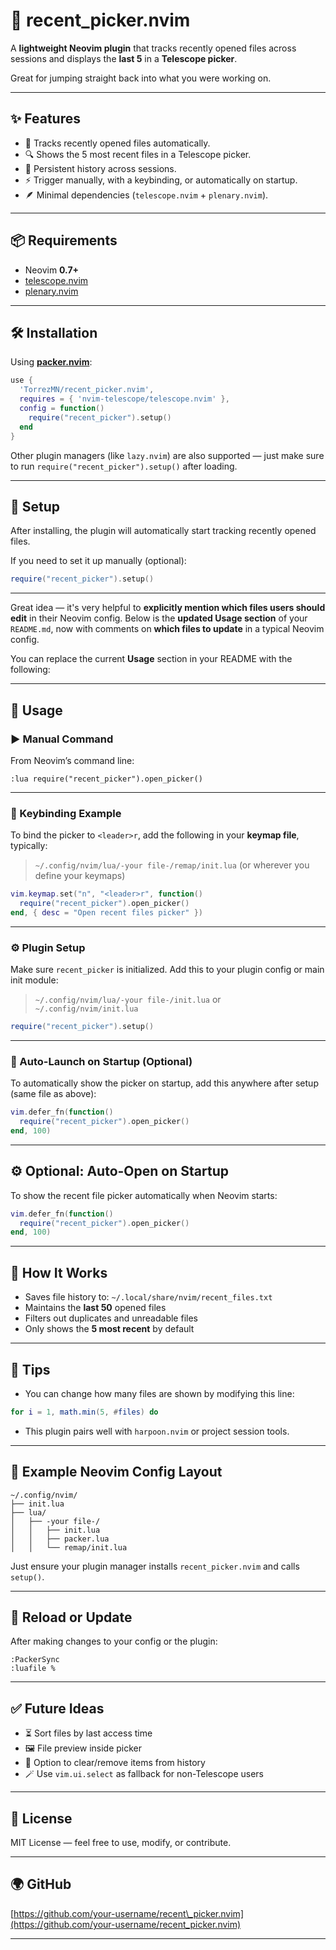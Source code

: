 

# 📂 recent_picker.nvim

A **lightweight Neovim plugin** that tracks recently opened files across sessions and displays the **last 5** in a **Telescope picker**.

Great for jumping straight back into what you were working on.

---

## ✨ Features

- 📜 Tracks recently opened files automatically.
- 🔍 Shows the 5 most recent files in a Telescope picker.
- 🧠 Persistent history across sessions.
- ⚡ Trigger manually, with a keybinding, or automatically on startup.
- 🪶 Minimal dependencies (`telescope.nvim` + `plenary.nvim`).

---

## 📦 Requirements

- Neovim **0.7+**
- [telescope.nvim](https://github.com/nvim-telescope/telescope.nvim)
- [plenary.nvim](https://github.com/nvim-lua/plenary.nvim)

---

## 🛠️ Installation

Using **[packer.nvim](https://github.com/wbthomason/packer.nvim)**:

```lua
use {
  'TorrezMN/recent_picker.nvim',
  requires = { 'nvim-telescope/telescope.nvim' },
  config = function()
    require("recent_picker").setup()
  end
}
````

Other plugin managers (like `lazy.nvim`) are also supported — just make sure to run `require("recent_picker").setup()` after loading.

---

## 🔧 Setup

After installing, the plugin will automatically start tracking recently opened files.

If you need to set it up manually (optional):

```lua
require("recent_picker").setup()
```

---

Great idea — it's very helpful to **explicitly mention which files users should edit** in their Neovim config. Below is the **updated Usage section** of your `README.md`, now with comments on **which files to update** in a typical Neovim config.

You can replace the current **Usage** section in your README with the following:

---

## 🎯 Usage

### ▶️ Manual Command

From Neovim’s command line:

```vim
:lua require("recent_picker").open_picker()
```

---

### 🎹 Keybinding Example

To bind the picker to `<leader>r`, add the following in your **keymap file**, typically:

> `~/.config/nvim/lua/-your file-/remap/init.lua` (or wherever you define your keymaps)

```lua
vim.keymap.set("n", "<leader>r", function()
  require("recent_picker").open_picker()
end, { desc = "Open recent files picker" })
```

---

### ⚙️ Plugin Setup

Make sure `recent_picker` is initialized. Add this to your plugin config or main init module:

> `~/.config/nvim/lua/-your file-/init.lua` or `~/.config/nvim/init.lua`

```lua
require("recent_picker").setup()
```

---

### 🚀 Auto-Launch on Startup (Optional)

To automatically show the picker on startup, add this anywhere after setup (same file as above):

```lua
vim.defer_fn(function()
  require("recent_picker").open_picker()
end, 100)
```



---

## ⚙️ Optional: Auto-Open on Startup

To show the recent file picker automatically when Neovim starts:

```lua
vim.defer_fn(function()
  require("recent_picker").open_picker()
end, 100)
```

---

## 📁 How It Works

* Saves file history to:
  `~/.local/share/nvim/recent_files.txt`
* Maintains the **last 50** opened files
* Filters out duplicates and unreadable files
* Only shows the **5 most recent** by default

---

## 🧠 Tips

* You can change how many files are shown by modifying this line:

```lua
for i = 1, math.min(5, #files) do
```

* This plugin pairs well with `harpoon.nvim` or project session tools.

---

## 🧪 Example Neovim Config Layout

```
~/.config/nvim/
├── init.lua
├── lua/
│   ├── -your file-/
│   │   ├── init.lua
│   │   ├── packer.lua
│   │   └── remap/init.lua
```

Just ensure your plugin manager installs `recent_picker.nvim` and calls `setup()`.

---

## 🔄 Reload or Update

After making changes to your config or the plugin:

```vim
:PackerSync
:luafile %
```

---

## ✅ Future Ideas

* ⏳ Sort files by last access time
* 🖼️ File preview inside picker
* 🧹 Option to clear/remove items from history
* 🪄 Use `vim.ui.select` as fallback for non-Telescope users

---

## 📄 License

MIT License — feel free to use, modify, or contribute.

---

## 🌍 GitHub

[https://github.com/your-username/recent\_picker.nvim](https://github.com/your-username/recent_picker.nvim)

---


